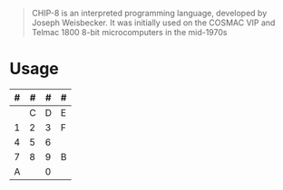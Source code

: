 > CHIP-8 is an interpreted programming language, developed by Joseph Weisbecker.
> It was initially used on the COSMAC VIP and Telmac 1800 8-bit microcomputers in
> the mid-1970s

Usage
=====

| # | # | # | # |
|---|---|---|---|
|   | C | D | E |
| 1 | 2 | 3 | F |
| 4 | 5 | 6 |   |
| 7 | 8 | 9 | B |
| A |   | 0 |   |

